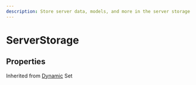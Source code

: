 ```yaml
---
description: Store server data, models, and more in the server storage.
---
```


# ServerStorage

## Properties

Inherited from [Dynamic](https://docs.brickverse.co/bricklua-lua-references-manual/dymanic) Set
